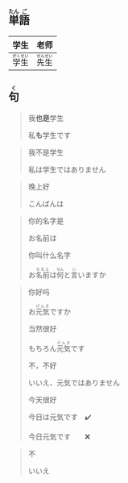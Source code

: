 ## <ruby><rb>単</rb><rt>たん</rt></ruby><ruby><rb>語</rb><rt>ご</rt></ruby>

| 学生                                    | 老师                                    |
| ------------------------------------- | ------------------------------------- |
| <ruby><rb>学生</rb><rt>がくせい</rt></ruby> | <ruby><rb>先生</rb><rt>せんせい</rt></ruby> |

## <ruby><rb>句</rb><rt>く</rt></ruby>

> 我**也是**学生
> 
> 私**も**学生です

> 我不是学生
> 
> 私は学生ではありません

> 晚上好
> 
> こんばんは

> 你的名字是
> 
> お名前は
> 
> 你叫什么名字
> 
> お<ruby><rb>名前</rb><rt>なまえ</rt></ruby>は<ruby><rb>何</rb><rt>なん</rt></ruby>と<ruby><rb>言</rb><rt>い</rt></ruby>いますか

> 你好吗
> 
> お<ruby><rb>元気</rb><rt>げんき</rt></ruby>ですか
> 
> 当然很好
> 
> もちろん<ruby><rb>元気</rb><rt>げんき</rt></ruby>です
> 
> 不，不好
> 
> いいえ、元気ではありません
> 
> 今天很好
> 
> 今日は元気です　✔️
> 
> 今日元気です　　❌

> 不
> 
> いいえ